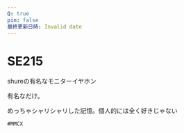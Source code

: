 ```yaml
---
Q: true
pin: false
最終更新日時: Invalid date
---
```

# SE215

shureの有名なモニターイヤホン

有名なだけ。

めっちゃシャリシャリした記憶。個人的には全く好きじゃない

`#MMCX`